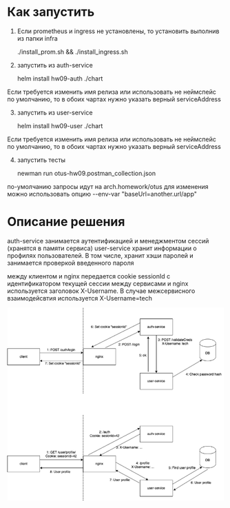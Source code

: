 # Как запустить
1. Если prometheus и ingress не установлены, то установить выполнив из папки infra

    ./install_prom.sh && ./install_ingress.sh

2. запустить из auth-service

    helm install hw09-auth ./chart

Если требуется изменить имя релиза или использовать не неймспейс по умолчанию, то в обоих чартах нужно указать верный serviceAddress

3. запустить из user-service

    helm install hw09-user ./chart 

Если требуется изменить имя релиза или использовать не неймспейс по умолчанию, то в обоих чартах нужно указать верный serviceAddress

4. запустить тесты

    newman run otus-hw09.postman_collection.json

по-умолчанию запросы идут на arch.homework/otus
для изменения можно использовать опцию --env-var "baseUrl=another.url/app"

# Описание решения
auth-service занимается аутентификацией и менеджментом сессий (хранятся в памяти сервиса)
user-service хранит информации о профилях пользователей. В том числе, хранит хэши паролей и занимается проверкой введенного пароля

между клиентом и nginx передается cookie sessionId с идентификатором текущей сессии
между сервисами и nginx используется заголовок X-Username. В случае межсервисного взаимодейсвтия используется X-Username=tech

![arch](readme.assets/arch.png)
